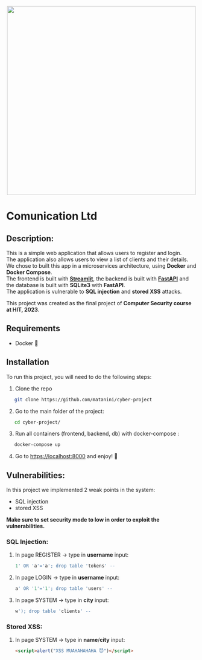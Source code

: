 <p align="center">
<img src="https://i.ibb.co/tKm1VRH/comunication-ltd.png" width="500px">
</p>

# Comunication Ltd

## Description:
This is a simple web application that allows users to register and login.  
The application also allows users to view a list of clients and their details.  
We chose to built this app in a microservices architecture, using **Docker** and **Docker Compose**.  
The frontend is built with [**Streamlit**](https://docs.streamlit.io/), the backend is built with [**FastAPI**](https://fastapi.tiangolo.com/) and the database is built with **SQLite3** with **FastAPI**.  
The application is vulnerable to **SQL injection** and **stored XSS** attacks.

This project was created as the final project of **Computer Security course at HIT, 2023**.

## Requirements 
- Docker 🐳 

## Installation 
To run this project, you will need to do the following steps: 
1. Clone the repo 
   
```bash 
   git clone https://github.com/matanini/cyber-project 
```
2. Go to the main folder of the project:  
   
```bash
   cd cyber-project/ 
```
3. Run all containers (frontend, backend, db) with docker-compose :
   
```bash
   docker-compose up 
``` 
4. Go to [https://localhost:8000](https://localhost:8000) and enjoy! 🎉

## Vulnerabilities:
In this project we implemented 2 weak points in the system: 
- SQL injection 
- stored XSS

**Make sure to set security mode to low in order to exploit the vulnerabilities.**

### SQL Injection:
1) In page REGISTER -> type in **username** input: 
    ```sql
    1' OR 'a'='a'; drop table 'tokens' --
    ```
2) In page LOGIN -> type in **username** input: 
    ```sql
    a' OR '1'='1'; drop table 'users' --
    ```
3) In page SYSTEM -> type in **city** input:
    ```sql
    w'); drop table 'clients' --
    ```

### Stored XSS:
1) In page SYSTEM -> type in **name**/**city** input:
    ```html
    <script>alert("XSS MUAHAHAHAHA 😈")</script>
    ```
